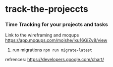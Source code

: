 # track-the-projeccts

### Time Tracking for your projects and tasks

Link to the wireframing and moqups https://app.moqups.com/moishe/lxu16GiZv8/view


1. run migrations `npm run migrate-latest`




refrences:
https://developers.google.com/chart/